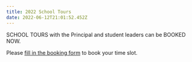 ```yaml
---
title: 2022 School Tours
date: 2022-06-12T21:01:52.452Z
---
```

SCHOOL TOURS with the Principal and student leaders can be BOOKED NOW.

Please [fill in the booking form](https://forms.gle/8ZsD1TpJMrrQeCRB8) to book your time slot.

